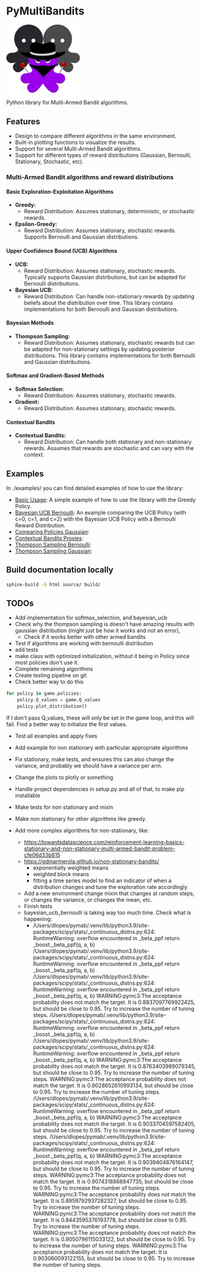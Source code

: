 # PyMultiBandits
<img src="assets/icon.png" alt="Icon description" style="width:200px; height:auto;">

Python library for Multi-Armed Bandit algorithms.



## Features
* Design to compare different algorithms in the same environment.
* Built-in plotting functions to visualize the results.
* Support for several Multi-Armed Bandit algorithms.
* Support for different types of reward distributions (Gaussian, Bernoulli, Stationary, Stochastic, etc).


### Multi-Armed Bandit algorithms and reward distributions
#### Basic Exploration-Exploitation Algorithms
* **Greedy:**
  * Reward Distribution: Assumes stationary, deterministic, or stochastic rewards.
* **Epsilon-Greedy:**
  * Reward Distribution: Assumes stationary, stochastic rewards. Supports Bernoulli and Gaussian distributions.

#### Upper Confidence Bound (UCB) Algorithms
* **UCB:**
  * Reward Distribution: Assumes stationary, stochastic rewards. Typically supports Gaussian distributions, but can be adapted for Bernoulli distributions.
* **Bayesian UCB:**
  * Reward Distribution: Can handle non-stationary rewards by updating beliefs about the distribution over time. This library contains implementations for both Bernoulli and Gaussian distributions.

#### Bayesian Methods
* **Thompson Sampling:**
  * Reward Distribution: Assumes stationary, stochastic rewards but can be adapted for non-stationary settings by updating posterior distributions. This library contains implementations for both Bernoulli and Gaussian distributions.

#### Softmax and Gradient-Based Methods
* **Softmax Selection:**
  * Reward Distribution: Assumes stationary, stochastic rewards.
* **Gradient:**
  * Reward Distribution: Assumes stationary, stochastic rewards.

#### Contextual Bandits
* **Contextual Bandits:**
  * Reward Distribution: Can handle both stationary and non-stationary rewards. Assumes that rewards are stochastic and can vary with the context.


## Examples
In ./examples/ you can find detailed examples of how to use the library:
* [Basic Usage](examples/basic_usage.ipynb): A simple example of how to use the library with the Greedy Policy.
* [Bayesian UCB Bernoulli](examples/bayesian_ucb_bernoulli.ipynb): An example comparing the UCB Policy (with c=0, c=1, and c=2) with the Bayesian UCB Policy with a Bernoulli Reward Distribution.
* [Comparing Policies Gaussian](examples/comparing_policies_gaussian.ipynb): 
* [Contextual Bandits Proxies](examples/contextual_bandits_proxies.ipynb): 
* [Thompson Sampling Bernoulli](examples/thompson_sampling_bernoulli.ipynb): 
* [Thompson Sampling Gaussian](examples/thompson_sampling_gaussian.ipynb): 


## Build documentation locally
```bash
sphinx-build -b html source/ build/
```


## TODOs
* Add implementation for softmax_selection, and bayesian_ucb
* Check why the thompson sampling is doesn't have amazing results with gaussian distribution (might just be how it works and not an error),
  * Check if it works better with other armed bandits
* Test if algorithms are working with bernoulli distribution
* add tests
* make class with optimized initialization, without it being in Policy since most policies don't use it.
* Complete remaining algorithms
* Create testing pipeline on git
* Check better way to do this
```python
for policy in game.policies:
    policy.Q_values = game.Q_values
    policy.plot_distribution()
```
If I don't pass Q_values, these will only be set in the game loop, and this will fail. Find a better way to initialize the first values.

* Test all examples and apply fixes
* Add example for non stationary with particular appropriate algorithms
* Fix stationary, make tests, and ensures this can also change the variance, and probably we should have a variance per arm.
* Change the plots to plotly or something
* Handle project dependencies in setup.py and all of that, to make pip installable
* Make tests for non stationary and mixin 
* Make non stationary for other algorithms like greedy.

* Add more complex algorithms for non-stationary, like:
  * https://towardsdatascience.com/reinforcement-learning-basics-stationary-and-non-stationary-multi-armed-bandit-problem-cfe06d33b815
  * https://gdmarmerola.github.io/non-stationary-bandits/
    * exponentially weighted means
    * weighted block means
    * fitting a time series model to find an indicator of when a distribution changes and tune the exploration rate accordingly
  * Add a new environment change mixin that changes at random steps, or changes the variance, or changes the mean, etc.
  * Finish tests
  * bayesian_ucb_bernoulli is taking way too much time. Check what is happening:
    * /Users/dlopes/pymab/.venv/lib/python3.9/site-packages/scipy/stats/_continuous_distns.py:624: RuntimeWarning: overflow encountered in _beta_ppf
      return _boost._beta_ppf(q, a, b)
    /Users/dlopes/pymab/.venv/lib/python3.9/site-packages/scipy/stats/_continuous_distns.py:624: RuntimeWarning: overflow encountered in _beta_ppf
      return _boost._beta_ppf(q, a, b)
    /Users/dlopes/pymab/.venv/lib/python3.9/site-packages/scipy/stats/_continuous_distns.py:624: RuntimeWarning: overflow encountered in _beta_ppf
      return _boost._beta_ppf(q, a, b)
    WARNING:pymc3:The acceptance probability does not match the target. It is 0.8837097769922425, but should be close to 0.95. Try to increase the number of tuning steps.
    /Users/dlopes/pymab/.venv/lib/python3.9/site-packages/scipy/stats/_continuous_distns.py:624: RuntimeWarning: overflow encountered in _beta_ppf
      return _boost._beta_ppf(q, a, b)
    /Users/dlopes/pymab/.venv/lib/python3.9/site-packages/scipy/stats/_continuous_distns.py:624: RuntimeWarning: overflow encountered in _beta_ppf
      return _boost._beta_ppf(q, a, b)
    WARNING:pymc3:The acceptance probability does not match the target. It is 0.8763403989079345, but should be close to 0.95. Try to increase the number of tuning steps.
    WARNING:pymc3:The acceptance probability does not match the target. It is 0.9028652610993134, but should be close to 0.95. Try to increase the number of tuning steps.
    /Users/dlopes/pymab/.venv/lib/python3.9/site-packages/scipy/stats/_continuous_distns.py:624: RuntimeWarning: overflow encountered in _beta_ppf
      return _boost._beta_ppf(q, a, b)
    WARNING:pymc3:The acceptance probability does not match the target. It is 0.9033704597582405, but should be close to 0.95. Try to increase the number of tuning steps.
    /Users/dlopes/pymab/.venv/lib/python3.9/site-packages/scipy/stats/_continuous_distns.py:624: RuntimeWarning: overflow encountered in _beta_ppf
      return _boost._beta_ppf(q, a, b)
    WARNING:pymc3:The acceptance probability does not match the target. It is 0.9039404876164147, but should be close to 0.95. Try to increase the number of tuning steps.
    WARNING:pymc3:The acceptance probability does not match the target. It is 0.9074318868847735, but should be close to 0.95. Try to increase the number of tuning steps.
    WARNING:pymc3:The acceptance probability does not match the target. It is 0.8959792937282327, but should be close to 0.95. Try to increase the number of tuning steps.
    WARNING:pymc3:The acceptance probability does not match the target. It is 0.8443595376193778, but should be close to 0.95. Try to increase the number of tuning steps.
    WARNING:pymc3:The acceptance probability does not match the target. It is 0.9050796115033122, but should be close to 0.95. Try to increase the number of tuning steps.
    WARNING:pymc3:The acceptance probability does not match the target. It is 0.903060093122155, but should be close to 0.95. Try to increase the number of tuning steps.
